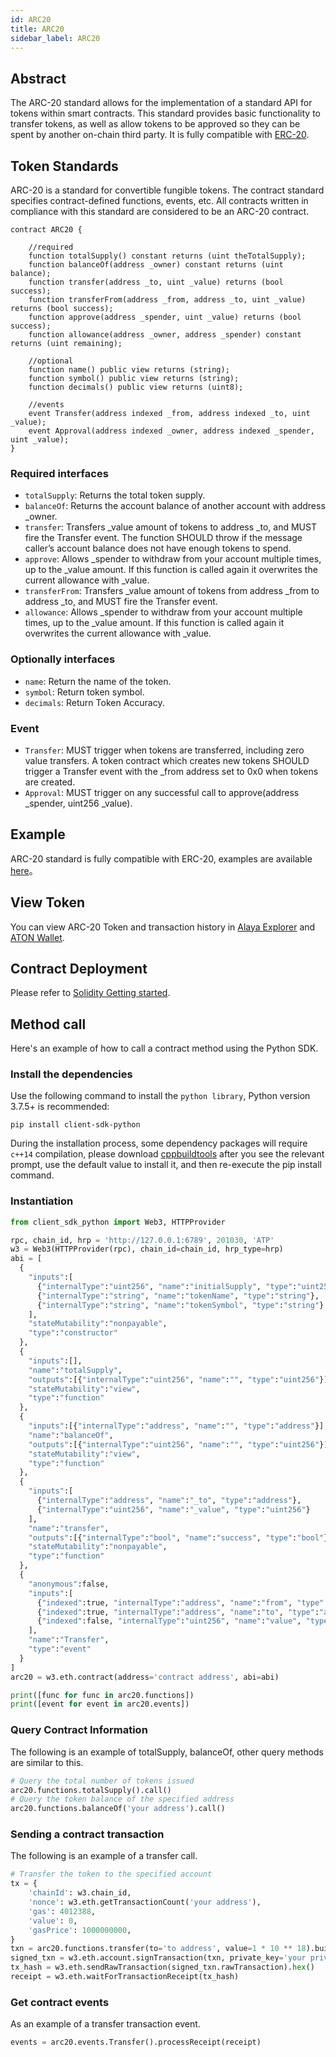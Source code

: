 ```yaml
---
id: ARC20
title: ARC20
sidebar_label: ARC20
---
```


## Abstract

The ARC-20 standard allows for the implementation of a standard API for tokens within smart contracts. This standard provides basic functionality to transfer tokens, as well as allow tokens to be approved so they can be spent by another on-chain third party. It is fully compatible with [ERC-20](https://eips.ethereum.org/EIPS/eip-20).

## Token Standards

ARC-20 is a standard for convertible fungible tokens. The contract standard specifies contract-defined functions, events, etc. All contracts written in compliance with this standard are considered to be an ARC-20 contract.


``` solidity
contract ARC20 {

    //required
    function totalSupply() constant returns (uint theTotalSupply);
    function balanceOf(address _owner) constant returns (uint balance);
    function transfer(address _to, uint _value) returns (bool success);
    function transferFrom(address _from, address _to, uint _value) returns (bool success);
    function approve(address _spender, uint _value) returns (bool success);
    function allowance(address _owner, address _spender) constant returns (uint remaining);
	
    //optional
    function name() public view returns (string);
    function symbol() public view returns (string);
    function decimals() public view returns (uint8);
	
    //events
    event Transfer(address indexed _from, address indexed _to, uint _value);
    event Approval(address indexed _owner, address indexed _spender, uint _value);
}
```

### Required interfaces

- `totalSupply`: Returns the total token supply.
- `balanceOf`: Returns the account balance of another account with address _owner.
- `transfer`: Transfers _value amount of tokens to address _to, and MUST fire the Transfer event. The function SHOULD throw if the message caller’s account balance does not have enough tokens to spend.
- `approve`: Allows _spender to withdraw from your account multiple times, up to the _value amount. If this function is called again it overwrites the current allowance with _value.
- `transferFrom`: Transfers _value amount of tokens from address _from to address _to, and MUST fire the Transfer event.
- `allowance`: Allows _spender to withdraw from your account multiple times, up to the _value amount. If this function is called again it overwrites the current allowance with _value.

### Optionally interfaces

- `name`: Return the name of the token.
- `symbol`: Return token symbol.
- `decimals`: Return Token Accuracy.

### Event

- `Transfer`: MUST trigger when tokens are transferred, including zero value transfers.
A token contract which creates new tokens SHOULD trigger a Transfer event with the _from address set to 0x0 when tokens are created.
- `Approval`: MUST trigger on any successful call to approve(address _spender, uint256 _value).

## Example

ARC-20 standard is fully compatible with ERC-20, examples are available [here](https://github.com/OpenZeppelin/openzeppelin-contracts/tree/9b3710465583284b8c4c5d2245749246bb2e0094/contracts/token/ERC20)。

## View Token

You can view ARC-20 Token and transaction history in [Alaya Explorer](https://scan.alaya.network/tokens/tokensTranfer/arc20) and [ATON Wallet](/alaya-devdocs/en/ATON_user_manual/).

## Contract Deployment

Please refer to [Solidity Getting started](/alaya-devdocs/en/Solidity_Getting_started).

## Method call

Here's an example of how to call a contract method using the Python SDK.

### Install the dependencies

Use the following command to install the `python library`, Python version 3.7.5+ is recommended:

``` shell
pip install client-sdk-python
```
During the installation process, some dependency packages will require `c++14` compilation, please download [cppbuildtools](http://go.microsoft.com/fwlink/?LinkId=691126) after you see the relevant prompt, use the default value to install it, and then re-execute the pip install command.

### Instantiation

``` python
from client_sdk_python import Web3, HTTPProvider

rpc, chain_id, hrp = 'http://127.0.0.1:6789', 201030, 'ATP'
w3 = Web3(HTTPProvider(rpc), chain_id=chain_id, hrp_type=hrp)
abi = [
  {
    "inputs":[
      {"internalType":"uint256", "name":"initialSupply", "type":"uint256"},
      {"internalType":"string", "name":"tokenName", "type":"string"},
      {"internalType":"string", "name":"tokenSymbol", "type":"string"}
	],
    "stateMutability":"nonpayable",
    "type":"constructor"
  },
  {
    "inputs":[],
    "name":"totalSupply",
    "outputs":[{"internalType":"uint256", "name":"", "type":"uint256"}],
    "stateMutability":"view",
    "type":"function"
  },
  {
    "inputs":[{"internalType":"address", "name":"", "type":"address"}],
    "name":"balanceOf",
    "outputs":[{"internalType":"uint256", "name":"", "type":"uint256"}],
    "stateMutability":"view",
    "type":"function"
  },
  {
    "inputs":[
      {"internalType":"address", "name":"_to", "type":"address"},
      {"internalType":"uint256", "name":"_value", "type":"uint256"}
	],
    "name":"transfer",
    "outputs":[{"internalType":"bool", "name":"success", "type":"bool"}],
    "stateMutability":"nonpayable",
    "type":"function"
  },
  {
    "anonymous":false,
    "inputs":[
      {"indexed":true, "internalType":"address", "name":"from", "type":"address"},
      {"indexed":true, "internalType":"address", "name":"to", "type":"address"},
      {"indexed":false, "internalType":"uint256", "name":"value", "type":"uint256"}
	],
    "name":"Transfer",
    "type":"event"
  }
]	
arc20 = w3.eth.contract(address='contract address', abi=abi)

print([func for func in arc20.functions])
print([event for event in arc20.events])
```

### Query Contract Information

The following is an example of totalSupply, balanceOf, other query methods are similar to this.

``` python
# Query the total number of tokens issued
arc20.functions.totalSupply().call()
# Query the token balance of the specified address
arc20.functions.balanceOf('your address').call()
```

### Sending a contract transaction

The following is an example of a transfer call.

``` python
# Transfer the token to the specified account
tx = {
    'chainId': w3.chain_id,
    'nonce': w3.eth.getTransactionCount('your address'),
    'gas': 4012388,
    'value': 0,
    'gasPrice': 1000000000,
}
txn = arc20.functions.transfer(to='to address', value=1 * 10 ** 18).buildTransaction(tx)
signed_txn = w3.eth.account.signTransaction(txn, private_key='your private key')
tx_hash = w3.eth.sendRawTransaction(signed_txn.rawTransaction).hex()
receipt = w3.eth.waitForTransactionReceipt(tx_hash)
```

### Get contract events

As an example of a transfer transaction event.

``` python
events = arc20.events.Transfer().processReceipt(receipt)
```


